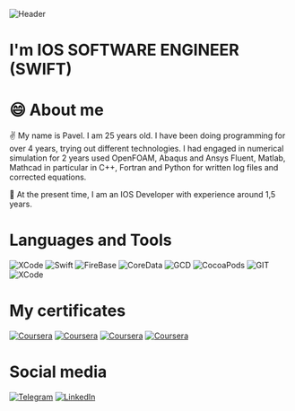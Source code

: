 ![Header](https://user-images.githubusercontent.com/62264409/127775863-1b05d141-0be9-45d1-a8e2-ab327ff00e02.png)


# I'm IOS SOFTWARE ENGINEER (SWIFT)


# 😄 About me
✌️ My name is Pavel. I am 25 years old. I have been doing programming for over 4 years, trying out different technologies. I had engaged in numerical simulation for 2 years used OpenFOAM, Abaqus and Ansys Fluent, Matlab, Mathcad in particular in C++, Fortran and Python for written log files and corrected equations. 

📲 At the present time, I am an IOS Developer with experience around 1,5 years.
# Languages and Tools
![XCode](https://img.shields.io/badge/-XCode-090909?style=for-the-badge&logo=xcode&logoColor=47C5FB)
![Swift](https://img.shields.io/badge/-Swift-090909?style=for-the-badge&logo=Swift&logoColor=F88C00)
![FireBase](https://img.shields.io/badge/-FireBase-090909?style=for-the-badge&logo=FireBase&logoColor=E9D54D)
![CoreData](https://img.shields.io/badge/-CoreData-090909?style=for-the-badge&logo=circle&logoColor=blue)
![GCD](https://img.shields.io/badge/-GCD-090909?style=for-the-badge&logo=Swift&logoColor=F88C00)
![CocoaPods](https://img.shields.io/badge/-CocoaPods-090909?style=for-the-badge&logo=CocoaPods&logoColor=green)
![GIT](https://img.shields.io/badge/-GIT-090909?style=for-the-badge&logo=GIT&logoColor=white)
![XCode](https://img.shields.io/badge/-UIKit-090909?style=for-the-badge&logo=Swift&logoColor=F88C00)


# My certificates
[![Coursera](https://img.shields.io/badge/-Coursera-090909?style=for-the-badge&logo=Coursera&logoColor=27A0D9)](https://coursera.org/share/11de01356af4372097343d07a17b27a9)
[![Coursera](https://img.shields.io/badge/-Coursera-090909?style=for-the-badge&logo=Coursera&logoColor=27A0D9)](https://coursera.org/share/67a5ead5e484e120f1c1e1d44ef4ea6f)
[![Coursera](https://img.shields.io/badge/-Coursera-090909?style=for-the-badge&logo=Coursera&logoColor=27A0D9)](https://coursera.org/share/f8879080318004f6786d66679fb46a8a)
[![Coursera](https://img.shields.io/badge/-Coursera-090909?style=for-the-badge&logo=Coursera&logoColor=F88C00)](https://coursera.org/share/bde372cbd629671410730edaf4fe8896)







# Social media

[![Telegram](https://img.shields.io/badge/-Telegram-090909?style=for-the-badge&logo=Telegram&logoColor=27A0D9)](https://t.me/Pashtigo_kzn)
[![LinkedIn](https://img.shields.io/badge/-LinkedIn-090909?style=for-the-badge&logo=LinkedIn&logoColor=27A0D9)](https://www.linkedin.com/in/pavel-timofeev-ab9a35218/
)

